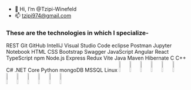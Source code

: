 - 👋 Hi, I’m @Tzipi-Winefeld
- 📫 tzipi974@gmail.com
<h3>These are the technologies in which I specialize-</h3>
REST Git GitHub IntelliJ Visual Studio Code eclipse Postman Jupyter Notebook HTML CSS Bootstrap Swagger JavaScript Angular React TypeScript npm Node.js Express Redux Vite Java Maven Hibernate C C++ C# .NET Core Python mongoDB MSSQL Linux
<img src='https://user-images.githubusercontent.com/25181517/121405384-444d7300-c95d-11eb-959f-913020d3bf90.png' width='5%' height='30px' />
<img src='https://user-images.githubusercontent.com/25181517/192107858-fe19f043-c502-4009-8c47-476fc89718ad.png' width='5%' height='30px' />
<img src='https://user-images.githubusercontent.com/25181517/192108372-f71d70ac-7ae6-4c0d-8395-51d8870c2ef0.png' width='5%' height='30px' />
<img src='https://user-images.githubusercontent.com/25181517/192108891-d86b6220-e232-423a-bf5f-90903e6887c3.png' width='5%' height='30px' />
<img src='https://user-images.githubusercontent.com/25181517/192108892-6e9b5cdf-4e35-4a70-ad9a-801a93a07c1c.png' width='5%' height='30px' />
<img src='https://user-images.githubusercontent.com/25181517/192109061-e138ca71-337c-4019-8d42-4792fdaa7128.png' width='5%' height='30px' />
<img src='https://user-images.githubusercontent.com/25181517/192158954-f88b5814-d510-4564-b285-dff7d6400dad.png' width='5%' height='30px' />
<img src='https://user-images.githubusercontent.com/25181517/183423507-c056a6f9-1ba8-4312-a350-19bcbc5a8697.png' width='5%' height='30px' />
<img src='https://user-images.githubusercontent.com/25181517/183897015-94a058a6-b86e-4e42-a37f-bf92061753e5.png' width='5%' height='30px' />
<img src='https://user-images.githubusercontent.com/25181517/121405754-b4f48f80-c95d-11eb-8893-fc325bde617f.png' width='5%' height='30px' />
<img src='https://user-images.githubusercontent.com/25181517/183568594-85e280a7-0d7e-4d1a-9028-c8c2209e073c.png' width='5%' height='30px' />
<img src='https://user-images.githubusercontent.com/25181517/182884177-d48a8579-2cd0-447a-b9a6-ffc7cb02560e.png' width='5%' height='30px' />

<!---
Tzipi-Winefeld/Tzipi-Winefeld is a ✨ special ✨ repository because its `README.md` (this file) appears on your GitHub profile.
You can click the Preview link to take a look at your changes.
--->
